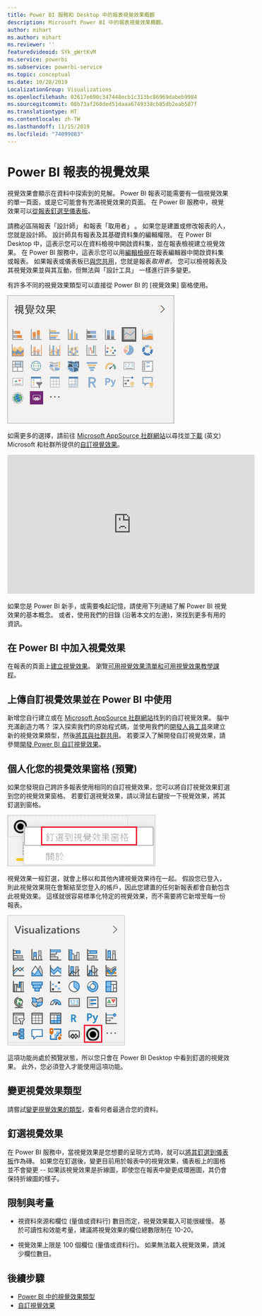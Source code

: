 ```yaml
---
title: Power BI 服務和 Desktop 中的報表視覺效果概觀
description: Microsoft Power BI 中的報表視覺效果概觀。
author: mihart
ms.author: mihart
ms.reviewer: ''
featuredvideoid: SYk_gWrtKvM
ms.service: powerbi
ms.subservice: powerbi-service
ms.topic: conceptual
ms.date: 10/28/2019
LocalizationGroup: Visualizations
ms.openlocfilehash: 02617e690c347448ecb1c313bc86969dabeb9984
ms.sourcegitcommit: 08b73af260ded51daaa6749338cb85db2eab587f
ms.translationtype: HT
ms.contentlocale: zh-TW
ms.lasthandoff: 11/15/2019
ms.locfileid: "74099083"
---
```

# <a name="visualizations-in-power-bi-reports"></a>Power BI 報表的視覺效果

視覺效果會顯示在資料中探索到的見解。 Power BI 報表可能需要有一個視覺效果的單一頁面，或是它可能會有充滿視覺效果的頁面。 在 Power BI 服務中，視覺效果可以[從報表釘選至儀表板](../service-dashboard-pin-tile-from-report.md)。

請務必區隔報表「設計師」  和報表「取用者」  。  如果您是建置或修改報表的人，您就是設計師。  設計師具有報表及其基礎資料集的編輯權限。 在 Power BI Desktop 中，這表示您可以在資料檢視中開啟資料集，並在報表檢視建立視覺效果。 在 Power BI 服務中，這表示您可以用[編輯檢視](../consumer/end-user-reading-view.md)在報表編輯器中開啟資料集或報表。 如果報表或儀表板已[與您共用](../consumer/end-user-shared-with-me.md)，您就是報表*取用者*。 您可以檢視報表及其視覺效果並與其互動，但無法與「設計工具」  一樣進行許多變更。

有許多不同的視覺效果類型可以直接從 Power BI 的 [視覺效果] 窗格使用。

![具有每個視覺效果類型圖示的窗格](media/power-bi-report-visualizations/power-bi-icons.png)

如需更多的選擇，請前往 [Microsoft AppSource 社群網站](https://appsource.microsoft.com)以尋找並[下載](https://appsource.microsoft.com/marketplace/apps?page=1&product=power-bi-visuals) \(英文\) Microsoft 和社群所提供的[自訂視覺效果](../developer/visuals/custom-visual-develop-tutorial.md)。

<iframe width="560" height="315" src="https://www.youtube.com/embed/SYk_gWrtKvM?list=PL1N57mwBHtN0JFoKSR0n-tBkUJHeMP2cP" frameborder="0" allowfullscreen></iframe>


如果您是 Power BI 新手，或需要喚起記憶，請使用下列連結了解 Power BI 視覺效果的基本概念。  或者，使用我們的目錄 (沿著本文的左邊)，來找到更多有用的資訊。

## <a name="add-a-visualization-in-power-bi"></a>在 Power BI 中加入視覺效果

在報表的頁面上[建立視覺效果](power-bi-report-add-visualizations-i.md)。 瀏覽[可用視覺效果清單和可用視覺效果教學課程](power-bi-visualization-types-for-reports-and-q-and-a.md)。 

## <a name="upload-a-custom-visualization-and-use-it-in-power-bi"></a>上傳自訂視覺效果並在 Power BI 中使用

新增您自行建立或在 [Microsoft AppSource 社群網站](https://appsource.microsoft.com/marketplace/apps?product=power-bi-visuals)找到的自訂視覺效果。 腦中充滿創造力嗎？ 深入探索我們的原始程式碼，並使用我們的[開發人員工具](../developer/visuals/custom-visual-develop-tutorial.md)來建立新的視覺效果類型，然後[將其與社群共用](../developer/office-store.md)。 若要深入了解開發自訂視覺效果，請參閱[開發 Power BI 自訂視覺效果](../developer/visuals/custom-visual-develop-tutorial.md)。

## <a name="personalize-your-visualization-pane-preview"></a>個人化您的視覺效果窗格 (預覽)

如果您發現自己跨許多報表使用相同的自訂視覺效果，您可以將自訂視覺效果釘選到您的視覺效果窗格。 若要釘選視覺效果，請以滑鼠右鍵按一下視覺效果，將其釘選到窗格。

![釘選到視覺效果窗格](media/power-bi-report-visualizations/power-bi-pin-custom-visual-option.png)

視覺效果一經釘選，就會上移以和其他內建視覺效果待在一起。 假設您已登入，則此視覺效果現在會繫結至您登入的帳戶，因此您建置的任何新報表都會自動包含此視覺效果。 這樣就很容易標準化特定的視覺效果，而不需要將它新增至每一份報表。

![個人化的視覺效果窗格](media/power-bi-report-visualizations/power-bi-personalized-visualization-pane.png)

這項功能尚處於預覽狀態，所以您只會在 Power BI Desktop 中看到釘選的視覺效果。 此外，您必須登入才能使用這項功能。

## <a name="change-the-visualization-type"></a>變更視覺效果類型

請嘗試[變更視覺效果的類型](power-bi-report-change-visualization-type.md)，查看何者最適合您的資料。

## <a name="pin-the-visualization"></a>釘選視覺效果

在 Power BI 服務中，當視覺效果是您想要的呈現方式時，就可以[將其釘選到儀表板](../service-dashboard-pin-tile-from-report.md)作為磚。 如果您在釘選後，變更目前用於報表中的視覺效果，儀表板上的圖格並不會變更 -- 如果該視覺效果是折線圖，即使您在報表中變更成環圈圖，其仍會保持折線圖的樣子。

## <a name="limitations-and-considerations"></a>限制與考量
- 視資料來源和欄位 (量值或資料行) 數目而定，視覺效果載入可能很緩慢。  基於可讀性和效能考量，建議將視覺效果的欄位總數限制在 10-20。 

- 視覺效果上限是 100 個欄位 (量值或資料行)。 如果無法載入視覺效果，請減少欄位數目。   

## <a name="next-steps"></a>後續步驟

* [Power BI 中的視覺效果類型](power-bi-visualization-types-for-reports-and-q-and-a.md)
* [自訂視覺效果](../developer/power-bi-custom-visuals.md)
